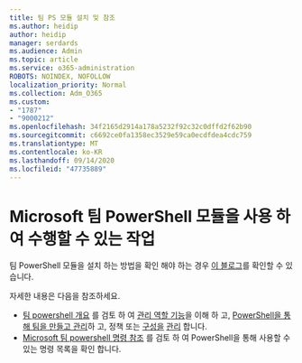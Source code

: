 ```yaml
---
title: 팀 PS 모듈 설치 및 참조
ms.author: heidip
author: heidip
manager: serdards
ms.audience: Admin
ms.topic: article
ms.service: o365-administration
ROBOTS: NOINDEX, NOFOLLOW
localization_priority: Normal
ms.collection: Adm_O365
ms.custom:
- "1787"
- "9000212"
ms.openlocfilehash: 34f2165d2914a178a5232f92c32c0dffd2f62b90
ms.sourcegitcommit: c6692ce0fa1358ec3529e59ca0ecdfdea4cdc759
ms.translationtype: MT
ms.contentlocale: ko-KR
ms.lasthandoff: 09/14/2020
ms.locfileid: "47735889"
---
```

# <a name="what-you-can-accomplish-with-microsoft-teams-powershell-module"></a>Microsoft 팀 PowerShell 모듈을 사용 하 여 수행할 수 있는 작업

팀 PowerShell 모듈을 설치 하는 방법을 확인 해야 하는 경우 [이 블로그](https://blogs.technet.microsoft.com/skypehybridguy/2017/11/07/microsoft-teams-powershell-support/)를 확인할 수 있습니다.

자세한 내용은 다음을 참조하세요.

- [팀 powershell 개요](https://docs.microsoft.com/MicrosoftTeams/teams-powershell-overview) 를 검토 하 여 [관리 역할 기능](https://docs.microsoft.com/MicrosoftTeams/using-admin-roles)을 이해 하 고, [PowerShell을 통해 팀을 만들고 관리](https://docs.microsoft.com/MicrosoftTeams/teams-powershell-overview#creating-and-managing-teams-via-powershell)하 고, 정책 또는 [구성을](https://docs.microsoft.com/MicrosoftTeams/teams-powershell-overview#managing-configurations-via-powershell) [관리](https://docs.microsoft.com/MicrosoftTeams/teams-powershell-overview#managing-policies-via-powershell) 합니다. 
- [Microsoft 팀 powershell 명령 참조](https://docs.microsoft.com/powershell/module/teams/?view=teams-ps) 를 검토 하 여 PowerShell을 통해 사용할 수 있는 명령 목록을 확인 합니다. 
